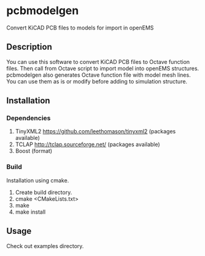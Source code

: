 # pcbmodelgen
Convert KiCAD PCB files to models for import in openEMS 

## Description
  You can use this software to convert KiCAD PCB files to Octave function files.
Then call from Octave script to import model into openEMS structures.
  pcbmodelgen also generates Octave function file with model mesh lines. You can
use them as is or modify before adding to simulation structure.

## Installation
### Dependencies
1) TinyXML2 https://github.com/leethomason/tinyxml2 (packages available)
2) TCLAP http://tclap.sourceforge.net/ (packages available)
3) Boost (format) 
### Build
Installation using cmake. 
1) Create build directory.
2) cmake <CMakeLists.txt>
3) make
4) make install

## Usage
Check out examples directory.

